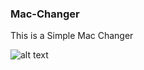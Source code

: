 ### Mac-Changer

This is a Simple Mac Changer

![alt text](https://github.com/MrShellcode/Pictures/blob/main/MacChanger.png)
